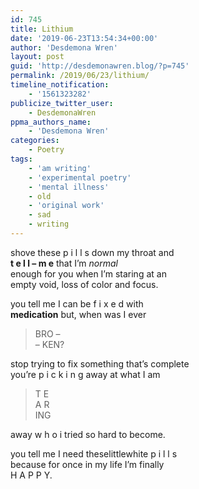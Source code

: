 ```yaml
---
id: 745
title: Lithium
date: '2019-06-23T13:54:34+00:00'
author: 'Desdemona Wren'
layout: post
guid: 'http://desdemonawren.blog/?p=745'
permalink: /2019/06/23/lithium/
timeline_notification:
    - '1561323282'
publicize_twitter_user:
    - DesdemonaWren
ppma_authors_name:
    - 'Desdemona Wren'
categories:
    - Poetry
tags:
    - 'am writing'
    - 'experimental poetry'
    - 'mental illness'
    - old
    - 'original work'
    - sad
    - writing
---
```


shove these p i l l s down my throat and   
**t e l l – m e** that I’m *normal*  
enough for you when I’m staring at an   
empty void, loss of color and focus.  
  
you tell me I can be f i x e d with   
**medication** but, when was I ever

> BRO –  
>  – KEN?

  
stop trying to fix something that’s complete  
you’re p i c k i n g away at what I am

> T E   
>  A R  
>  ING

  
away w h o i tried so hard to become.  
  
you tell me I need theselittlewhite p i l l s  
because for once in my life I’m finally  
H A P P Y.